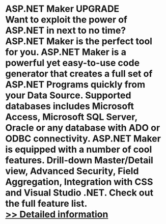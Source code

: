 # ASP.NET Maker UPGRADE<br />Want to exploit the power of ASP.NET in next to no time? ASP.NET Maker is the perfect tool for you. ASP.NET Maker is a powerful yet easy-to-use code generator that creates a full set of ASP.NET Programs quickly from your Data Source. Supported databases includes Microsoft Access, Microsoft SQL Server, Oracle or any database with ADO or ODBC connectivity. ASP.NET Maker is equipped with a number of cool features. Drill-down Master/Detail view, Advanced Security, Field Aggregation, Integration with CSS and Visual Studio .NET. Check out the full feature list.<br />[>> Detailed information](https://secure.shareit.com/shareit/product.html?productid=203857&affiliateid=200057808)
